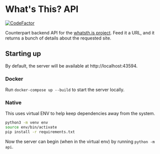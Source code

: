 # What's This? API

[![CodeFactor](https://www.codefactor.io/repository/github/soup-bowl/api.whatsth.is/badge)](https://www.codefactor.io/repository/github/soup-bowl/api.whatsth.is)

Counterpart backend API for the [whatsth.is project](https://github.com/soup-bowl/whatsth.is). Feed it a URL, and it returns a bunch of details about the requested site.

## Starting up

By default, the server will be available at http://localhost:43594.

### Docker

Run `docker-compose up --build` to start the server locally.

### Native

This uses virtual ENV to help keep dependencies away from the system.

```bash
python3 -m venv env
source env/bin/activate
pip install -r requirements.txt
```

Now the server can begin (when in the virtual env) by running `python -m api`.
